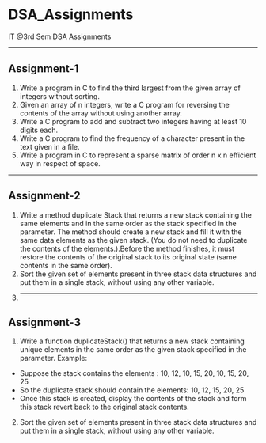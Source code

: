# DSA_Assignments
IT @3rd Sem DSA Assignments <hr>
## Assignment-1
1. Write a program in C to find the third largest from the given array of integers without sorting.
2. Given an array of n integers, write a C program for reversing the contents of the array without using another array.
3. Write a C program to add and subtract two integers having at least 10 digits each.
4. Write a C program to find the frequency of a character present in the text given in a file.
5. Write a program in C to represent a sparse matrix of order n x n efficient way in respect of space.
<hr>

## Assignment-2
1. Write a method duplicate Stack that returns a new stack containing the same elements and in the same order as the stack specified in the parameter. The method should create a new stack and fill it with the same data elements as the given stack. (You do not need to duplicate the contents of the elements.).Before the method finishes, it must restore the contents of the original stack to its original state (same contents in the same order). 
2. Sort the given set of elements present in three stack data structures and put them in a single stack, without using any other variable.
3. <hr>

## Assignment-3
1. Write a function duplicateStack() that returns a new stack containing unique elements in the same order as the given stack specified in the parameter.
Example:
* Suppose the stack contains the elements : 10, 12, 10, 15, 20, 10, 15, 20, 25
* So the duplicate stack should contain the elements: 10, 12, 15, 20, 25
* Once this stack is created, display the contents of the stack and form this stack revert back to the original stack contents.
2. Sort the given set of elements present in three stack data structures and put them in a single stack, without using any other variable.

